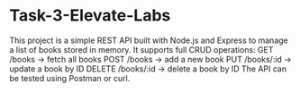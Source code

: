# Task-3-Elevate-Labs
This project is a simple REST API built with Node.js and Express to manage a list of books stored in memory. It supports full CRUD operations:  GET /books → fetch all books  POST /books → add a new book  PUT /books/:id → update a book by ID  DELETE /books/:id → delete a book by ID  The API can be tested using Postman or curl.
